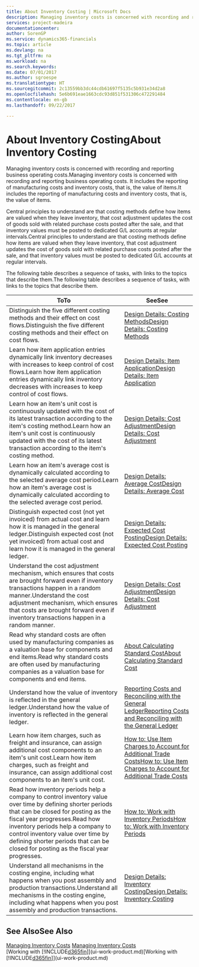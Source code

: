 ```yaml
---
title: About Inventory Costing | Microsoft Docs
description: Managing inventory costs is concerned with recording and reporting business operating costs. It includes the reporting of manufacturing costs and inventory costs, that is, the value of items.
services: project-madeira
documentationcenter: 
author: SorenGP
ms.service: dynamics365-financials
ms.topic: article
ms.devlang: na
ms.tgt_pltfrm: na
ms.workload: na
ms.search.keywords: 
ms.date: 07/01/2017
ms.author: sgroespe
ms.translationtype: HT
ms.sourcegitcommit: 2c13559bb3dc44cdb61697f5135c5b931e34d2a8
ms.openlocfilehash: 5e6b691eae1663cdc93d851f531306c472291484
ms.contentlocale: en-gb
ms.lasthandoff: 09/22/2017

---
```

# <a name="about-inventory-costing"></a><span data-ttu-id="150f2-104">About Inventory Costing</span><span class="sxs-lookup"><span data-stu-id="150f2-104">About Inventory Costing</span></span>
<span data-ttu-id="150f2-105">Managing inventory costs is concerned with recording and reporting business operating costs.</span><span class="sxs-lookup"><span data-stu-id="150f2-105">Managing inventory costs is concerned with recording and reporting business operating costs.</span></span> <span data-ttu-id="150f2-106">It includes the reporting of manufacturing costs and inventory costs, that is, the value of items.</span><span class="sxs-lookup"><span data-stu-id="150f2-106">It includes the reporting of manufacturing costs and inventory costs, that is, the value of items.</span></span>  

 <span data-ttu-id="150f2-107">Central principles to understand are that costing methods define how items are valued when they leave inventory, that cost adjustment updates the cost of goods sold with related purchase costs posted after the sale, and that inventory values must be posted to dedicated G/L accounts at regular intervals.</span><span class="sxs-lookup"><span data-stu-id="150f2-107">Central principles to understand are that costing methods define how items are valued when they leave inventory, that cost adjustment updates the cost of goods sold with related purchase costs posted after the sale, and that inventory values must be posted to dedicated G/L accounts at regular intervals.</span></span>  

 <span data-ttu-id="150f2-108">The following table describes a sequence of tasks, with links to the topics that describe them.</span><span class="sxs-lookup"><span data-stu-id="150f2-108">The following table describes a sequence of tasks, with links to the topics that describe them.</span></span>   

|<span data-ttu-id="150f2-109">**To**</span><span class="sxs-lookup"><span data-stu-id="150f2-109">**To**</span></span>|<span data-ttu-id="150f2-110">**See**</span><span class="sxs-lookup"><span data-stu-id="150f2-110">**See**</span></span>|  
|------------|-------------|  
|<span data-ttu-id="150f2-111">Distinguish the five different costing methods and their effect on cost flows.</span><span class="sxs-lookup"><span data-stu-id="150f2-111">Distinguish the five different costing methods and their effect on cost flows.</span></span>|[<span data-ttu-id="150f2-112">Design Details: Costing Methods</span><span class="sxs-lookup"><span data-stu-id="150f2-112">Design Details: Costing Methods</span></span>](design-details-costing-methods.md)|  
|<span data-ttu-id="150f2-113">Learn how item application entries dynamically link inventory decreases with increases to keep control of cost flows.</span><span class="sxs-lookup"><span data-stu-id="150f2-113">Learn how item application entries dynamically link inventory decreases with increases to keep control of cost flows.</span></span>|[<span data-ttu-id="150f2-114">Design Details: Item Application</span><span class="sxs-lookup"><span data-stu-id="150f2-114">Design Details: Item Application</span></span>](design-details-item-application.md)|  
|<span data-ttu-id="150f2-115">Learn how an item's unit cost is continuously updated with the cost of its latest transaction according to the item's costing method.</span><span class="sxs-lookup"><span data-stu-id="150f2-115">Learn how an item's unit cost is continuously updated with the cost of its latest transaction according to the item's costing method.</span></span>|[<span data-ttu-id="150f2-116">Design Details: Cost Adjustment</span><span class="sxs-lookup"><span data-stu-id="150f2-116">Design Details: Cost Adjustment</span></span>](design-details-cost-adjustment.md)|  
|<span data-ttu-id="150f2-117">Learn how an item's average cost is dynamically calculated according to the selected average cost period.</span><span class="sxs-lookup"><span data-stu-id="150f2-117">Learn how an item's average cost is dynamically calculated according to the selected average cost period.</span></span>|[<span data-ttu-id="150f2-118">Design Details: Average Cost</span><span class="sxs-lookup"><span data-stu-id="150f2-118">Design Details: Average Cost</span></span>](design-details-average-cost.md)|  
|<span data-ttu-id="150f2-119">Distinguish expected cost (not yet invoiced) from actual cost and learn how it is managed in the general ledger.</span><span class="sxs-lookup"><span data-stu-id="150f2-119">Distinguish expected cost (not yet invoiced) from actual cost and learn how it is managed in the general ledger.</span></span>|[<span data-ttu-id="150f2-120">Design Details: Expected Cost Posting</span><span class="sxs-lookup"><span data-stu-id="150f2-120">Design Details: Expected Cost Posting</span></span>](design-details-expected-cost-posting.md)|  
|<span data-ttu-id="150f2-121">Understand the cost adjustment mechanism, which ensures that costs are brought forward even if inventory transactions happen in a random manner.</span><span class="sxs-lookup"><span data-stu-id="150f2-121">Understand the cost adjustment mechanism, which ensures that costs are brought forward even if inventory transactions happen in a random manner.</span></span>|[<span data-ttu-id="150f2-122">Design Details: Cost Adjustment</span><span class="sxs-lookup"><span data-stu-id="150f2-122">Design Details: Cost Adjustment</span></span>](design-details-cost-adjustment.md)|  
|<span data-ttu-id="150f2-123">Read why standard costs are often used by manufacturing companies as a valuation base for components and end items.</span><span class="sxs-lookup"><span data-stu-id="150f2-123">Read why standard costs are often used by manufacturing companies as a valuation base for components and end items.</span></span>|[<span data-ttu-id="150f2-124">About Calculating Standard Cost</span><span class="sxs-lookup"><span data-stu-id="150f2-124">About Calculating Standard Cost</span></span>](finance-about-calculating-standard-cost.md)|  
|<span data-ttu-id="150f2-125">Understand how the value of inventory is reflected in the general ledger.</span><span class="sxs-lookup"><span data-stu-id="150f2-125">Understand how the value of inventory is reflected in the general ledger.</span></span>|[<span data-ttu-id="150f2-126">Reporting Costs and Reconciling with the General Ledger</span><span class="sxs-lookup"><span data-stu-id="150f2-126">Reporting Costs and Reconciling with the General Ledger</span></span>](finance-report-costs-and-reconcile-with-the-general-ledger.md)|  
|<span data-ttu-id="150f2-127">Learn how item charges, such as freight and insurance, can assign additional cost components to an item's unit cost.</span><span class="sxs-lookup"><span data-stu-id="150f2-127">Learn how item charges, such as freight and insurance, can assign additional cost components to an item's unit cost.</span></span>|[<span data-ttu-id="150f2-128">How to: Use Item Charges to Account for Additional Trade Costs</span><span class="sxs-lookup"><span data-stu-id="150f2-128">How to: Use Item Charges to Account for Additional Trade Costs</span></span>](payables-how-assign-item-charges.md)|  
|<span data-ttu-id="150f2-129">Read how inventory periods help a company to control inventory value over time by defining shorter periods that can be closed for posting as the fiscal year progresses.</span><span class="sxs-lookup"><span data-stu-id="150f2-129">Read how inventory periods help a company to control inventory value over time by defining shorter periods that can be closed for posting as the fiscal year progresses.</span></span>|[<span data-ttu-id="150f2-130">How to: Work with Inventory Periods</span><span class="sxs-lookup"><span data-stu-id="150f2-130">How to: Work with Inventory Periods</span></span>](finance-how-to-work-with-inventory-periods.md)|  
|<span data-ttu-id="150f2-131">Understand all mechanisms in the costing engine, including what happens when you post assembly and production transactions.</span><span class="sxs-lookup"><span data-stu-id="150f2-131">Understand all mechanisms in the costing engine, including what happens when you post assembly and production transactions.</span></span>|[<span data-ttu-id="150f2-132">Design Details: Inventory Costing</span><span class="sxs-lookup"><span data-stu-id="150f2-132">Design Details: Inventory Costing</span></span>](design-details-inventory-costing.md)|

## <a name="see-also"></a><span data-ttu-id="150f2-133">See Also</span><span class="sxs-lookup"><span data-stu-id="150f2-133">See Also</span></span>
<span data-ttu-id="150f2-134">[Managing Inventory Costs](finance-manage-inventory-costs.md)  </span><span class="sxs-lookup"><span data-stu-id="150f2-134">[Managing Inventory Costs](finance-manage-inventory-costs.md)  </span></span>  
<span data-ttu-id="150f2-135">[Working with [!INCLUDE[d365fin](includes/d365fin_md.md)]](ui-work-product.md)</span><span class="sxs-lookup"><span data-stu-id="150f2-135">[Working with [!INCLUDE[d365fin](includes/d365fin_md.md)]](ui-work-product.md)</span></span>

